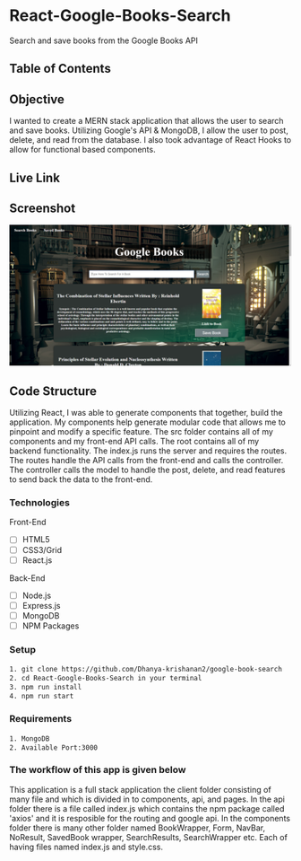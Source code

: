 # React-Google-Books-Search

Search and save books from the Google Books API

## Table of Contents 

## Objective 

I wanted to create a MERN stack application that allows the user to search and save books.  Utilizing Google's API & MongoDB, I allow the user to post, delete, and read from the database.  I also took advantage of React Hooks to allow for functional based components. 


## Live Link



## Screenshot
![Screenshot](/ss/googlebooks.png)

## Code Structure

Utilizing React, I was able to generate components that together, build the application.  My components help generate modular code that allows me to pinpoint and modify a specific feature.  The src folder contains all of my components and my front-end API calls.  The root contains all of my backend functionality.  The index.js runs the server and requires the routes.  The routes handle the API calls from the front-end and calls the controller.  The controller calls the model to handle the post, delete, and read features to send back the data to the front-end.


### Technologies
Front-End
- [ ] HTML5
- [ ] CSS3/Grid
- [ ] React.js

Back-End
- [ ] Node.js
- [ ] Express.js
- [ ] MongoDB
- [ ] NPM Packages

### Setup 
```
1. git clone https://github.com/Dhanya-krishanan2/google-book-search
2. cd React-Google-Books-Search in your terminal
3. npm run install
4. npm run start

```
### Requirements 
```
1. MongoDB 
2. Available Port:3000

```
### The workflow of this app is given below
   This application is a full stack application the client folder consisting of many file and which is divided in to components, api, and pages.  In the api folder there is a file called index.js which contains the npm package called 'axios' and it is resposible for the routing and google api. In the components folder there is many other folder named  BookWrapper, Form, NavBar, NoResult, SavedBook wrapper, SearchResults, SearchWrapper etc. Each of having files named index.js and style.css.    

